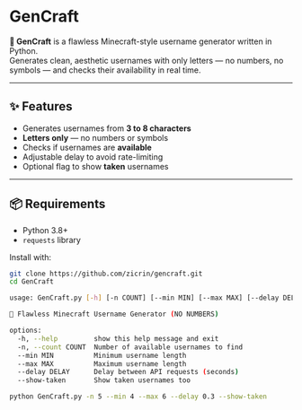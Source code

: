 # GenCraft

**🧠 GenCraft** is a flawless Minecraft-style username generator written in Python.  
Generates clean, aesthetic usernames with only letters — no numbers, no symbols — and checks their availability in real time.

---

## ✨ Features

- Generates usernames from **3 to 8 characters**
- **Letters only** — no numbers or symbols
- Checks if usernames are **available**
- Adjustable delay to avoid rate-limiting
- Optional flag to show **taken** usernames

---

## 📦 Requirements

- Python 3.8+
- `requests` library

Install with:

```bash
git clone https://github.com/zicrin/gencraft.git
cd GenCraft
```

 
```bash
usage: GenCraft.py [-h] [-n COUNT] [--min MIN] [--max MAX] [--delay DELAY] [--show-taken]

🧠 Flawless Minecraft Username Generator (NO NUMBERS)

options:
  -h, --help         show this help message and exit
  -n, --count COUNT  Number of available usernames to find
  --min MIN          Minimum username length
  --max MAX          Maximum username length
  --delay DELAY      Delay between API requests (seconds)
  --show-taken       Show taken usernames too
```

```bash
python GenCraft.py -n 5 --min 4 --max 6 --delay 0.3 --show-taken
```
